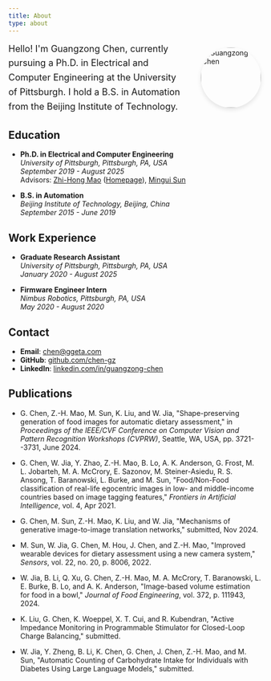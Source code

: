 ```yaml
---
title: About
type: about
---
```


<div style="display: flex; align-items: center; gap: 30px; margin-bottom: 20px;">
  <div style="flex: 1;">
    <p style="margin: 0; font-size: 18px; line-height: 1.6;">Hello! I'm Guangzong Chen, currently pursuing a Ph.D. in Electrical and Computer Engineering at the University of Pittsburgh. I hold a B.S. in Automation from the Beijing Institute of Technology.</p>
  </div>
  <div style="flex: 0 0 120px;">
    <img src="https://avatars.githubusercontent.com/u/18215354?v=4" alt="Guangzong Chen" style="width: 120px; height: 120px; border-radius: 50%; object-fit: cover; box-shadow: 0 4px 8px rgba(0,0,0,0.1);">
  </div>
</div> 

## Education

- **Ph.D. in Electrical and Computer Engineering**  
  *University of Pittsburgh, Pittsburgh, PA, USA*  
  *September 2019 - August 2025*  
  Advisors: [Zhi-Hong Mao](https://www.engineering.pitt.edu/people/faculty/zhi-hong-mao/) ([Homepage](https://sites.pitt.edu/~zhm4/)), [Mingui Sun](https://www.neurosurgery.pitt.edu/people/mingui-sun)

- **B.S. in Automation**  
  *Beijing Institute of Technology, Beijing, China*  
  *September 2015 - June 2019*

## Work Experience

- **Graduate Research Assistant**  
  *University of Pittsburgh, Pittsburgh, PA, USA*  
  *January 2020 - August 2025*

- **Firmware Engineer Intern**  
  *Nimbus Robotics, Pittsburgh, PA, USA*  
  *May 2020 - August 2020*

## Contact

- **Email**: [chen@ggeta.com](mailto:chen@ggeta.com)
- **GitHub**: [github.com/chen-gz](https://github.com/chen-gz)
- **LinkedIn**: [linkedin.com/in/guangzong-chen](https://linkedin.com/in/guangzong-chen)

## Publications

- G. Chen, Z.-H. Mao, M. Sun, K. Liu, and W. Jia, "Shape-preserving generation of food images for automatic dietary assessment," in *Proceedings of the IEEE/CVF Conference on Computer Vision and Pattern Recognition Workshops (CVPRW)*, Seattle, WA, USA, pp. 3721--3731, June 2024.

- G. Chen, W. Jia, Y. Zhao, Z.-H. Mao, B. Lo, A. K. Anderson, G. Frost, M. L. Jobarteh, M. A. McCrory, E. Sazonov, M. Steiner-Asiedu, R. S. Ansong, T. Baranowski, L. Burke, and M. Sun, "Food/Non-Food classification of real-life egocentric images in low- and middle-income countries based on image tagging features," *Frontiers in Artificial Intelligence*, vol. 4, Apr 2021.

- G. Chen, M. Sun, Z.-H. Mao, K. Liu, and W. Jia, "Mechanisms of generative image-to-image translation networks," submitted, Nov 2024.

- M. Sun, W. Jia, G. Chen, M. Hou, J. Chen, and Z.-H. Mao, "Improved wearable devices for dietary assessment using a new camera system," *Sensors*, vol. 22, no. 20, p. 8006, 2022.

- W. Jia, B. Li, Q. Xu, G. Chen, Z.-H. Mao, M. A. McCrory, T. Baranowski, L. E. Burke, B. Lo, and A. K. Anderson, "Image-based volume estimation for food in a bowl," *Journal of Food Engineering*, vol. 372, p. 111943, 2024.

- K. Liu, G. Chen, K. Woeppel, X. T. Cui, and R. Kubendran, "Active Impedance Monitoring in Programmable Stimulator for Closed-Loop Charge Balancing," submitted.

- W. Jia, Y. Zheng, B. Li, K. Chen, G. Chen, J. Chen, Z.-H. Mao, and M. Sun, "Automatic Counting of Carbohydrate Intake for Individuals with Diabetes Using Large Language Models," submitted.
